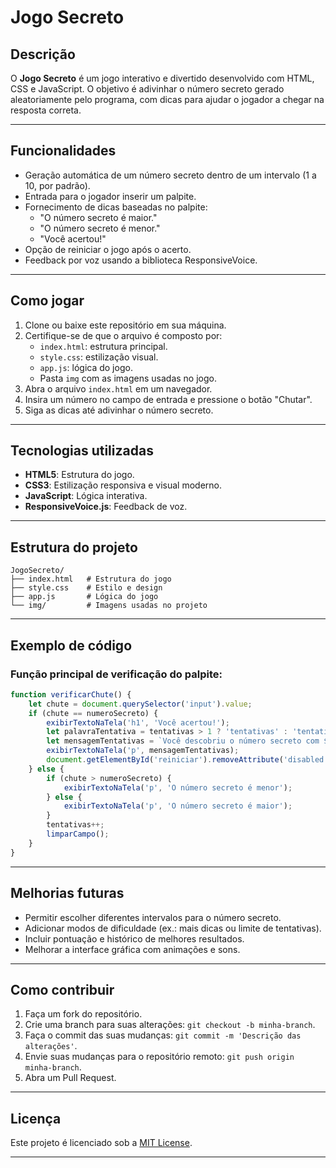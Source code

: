 # Jogo Secreto

## Descrição
O **Jogo Secreto** é um jogo interativo e divertido desenvolvido com HTML, CSS e JavaScript. O objetivo é adivinhar o número secreto gerado aleatoriamente pelo programa, com dicas para ajudar o jogador a chegar na resposta correta.

---

## Funcionalidades
- Geração automática de um número secreto dentro de um intervalo (1 a 10, por padrão).
- Entrada para o jogador inserir um palpite.
- Fornecimento de dicas baseadas no palpite:
  - "O número secreto é maior."
  - "O número secreto é menor."
  - "Você acertou!"
- Opção de reiniciar o jogo após o acerto.
- Feedback por voz usando a biblioteca ResponsiveVoice.

---

## Como jogar
1. Clone ou baixe este repositório em sua máquina.
2. Certifique-se de que o arquivo é composto por:
   - `index.html`: estrutura principal.
   - `style.css`: estilização visual.
   - `app.js`: lógica do jogo.
   - Pasta `img` com as imagens usadas no jogo.
3. Abra o arquivo `index.html` em um navegador.
4. Insira um número no campo de entrada e pressione o botão "Chutar".
5. Siga as dicas até adivinhar o número secreto.

---

## Tecnologias utilizadas
- **HTML5**: Estrutura do jogo.
- **CSS3**: Estilização responsiva e visual moderno.
- **JavaScript**: Lógica interativa.
- **ResponsiveVoice.js**: Feedback de voz.

---

## Estrutura do projeto
```
JogoSecreto/
├── index.html   # Estrutura do jogo
├── style.css    # Estilo e design
├── app.js       # Lógica do jogo
└── img/         # Imagens usadas no projeto
```

---

## Exemplo de código
### Função principal de verificação do palpite:
```javascript
function verificarChute() {
    let chute = document.querySelector('input').value;
    if (chute == numeroSecreto) { 
        exibirTextoNaTela('h1', 'Você acertou!');
        let palavraTentativa = tentativas > 1 ? 'tentativas' : 'tentativa';
        let mensagemTentativas = `Você descobriu o número secreto com ${tentativas} ${palavraTentativa}!`;
        exibirTextoNaTela('p', mensagemTentativas);
        document.getElementById('reiniciar').removeAttribute('disabled');
    } else {
        if (chute > numeroSecreto) {
            exibirTextoNaTela('p', 'O número secreto é menor');
        } else {
            exibirTextoNaTela('p', 'O número secreto é maior');
        }
        tentativas++;
        limparCampo();
    }
}
```

---

## Melhorias futuras
- Permitir escolher diferentes intervalos para o número secreto.
- Adicionar modos de dificuldade (ex.: mais dicas ou limite de tentativas).
- Incluir pontuação e histórico de melhores resultados.
- Melhorar a interface gráfica com animações e sons.

---

## Como contribuir
1. Faça um fork do repositório.
2. Crie uma branch para suas alterações: `git checkout -b minha-branch`.
3. Faça o commit das suas mudanças: `git commit -m 'Descrição das alterações'`.
4. Envie suas mudanças para o repositório remoto: `git push origin minha-branch`.
5. Abra um Pull Request.

---

## Licença
Este projeto é licenciado sob a [MIT License](LICENSE).

---

